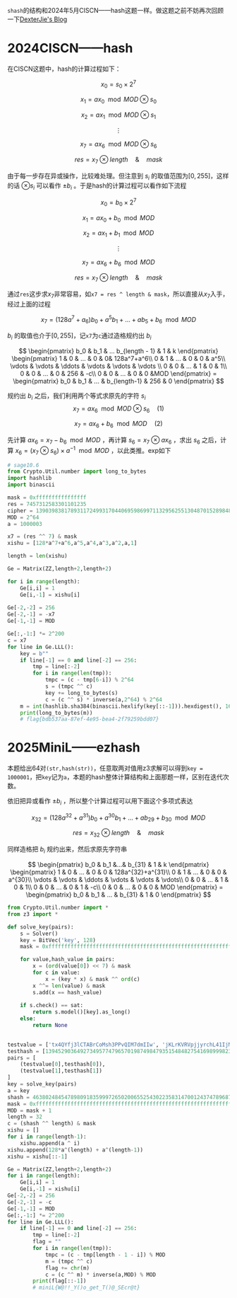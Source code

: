 `shash`的结构和2024年5月CISCN——hash这题一样。做这题之前不妨再次回顾一下[DexterJie's Blog](https://dexterjie.github.io/2024/05/18/%E8%B5%9B%E9%A2%98%E5%A4%8D%E7%8E%B0/2024CISCN/#%E7%94%A8%E6%A0%BC%E6%9D%A5%E5%81%9A)

# 2024CISCN——hash

在CISCN这题中，hash的计算过程如下：


$$
x_0 = s_0 \times 2^7
$$



$$
x_1 = ax_0 \mod MOD \otimes s_0
$$

$$
x_2 = ax_1 \mod MOD \otimes s_1
$$

$$
\vdots 
$$

$$
x_7 = ax_6 \mod MOD \otimes s_6
$$

$$
res = x_7 \otimes length \quad \& \quad mask
$$

由于每一步存在异或操作，比较难处理。但注意到 $s_i$ 的取值范围为$[0,255]$，这样的话 $\otimes s_i$ 可以看作 $\pm b_i$ 。于是hash的计算过程可以看作如下流程


$$
x_0 = b_0 \times 2^7
$$

$$
x_1 = ax_0 + b_0 \mod MOD
$$

$$
x_2 = ax_1 + b_1 \mod MOD
$$

$$
\vdots 
$$

$$
x_7 = ax_6 + b_6 \mod MOD
$$

$$
res = x_7 \otimes length \quad \& \quad mask
$$

通过`res`这步求$x_7$非常容易，如`x7 = res ^ length & mask`，所以直接从$x_7$入手，经过上面的过程


$$
x_7 = (128a^7 + a_6)b_0 + a^5b_1 + ... + ab_5 + b_6 \mod MOD
$$


$b_i$ 的取值也介于$[0,255]$，记`x7`为`c`通过造格规约出 $b_i$


$$
\begin{pmatrix}
b_0 & b_1 & ... b_{length - 1} & 1 & k
\end{pmatrix}
\begin{pmatrix}
1 & 0 & ... & 0 & 0& 128a^7+a^6\\
0 & 1 & ... & 0 & 0 & a^5\\
\vdots & \vdots & \ddots & \vdots & \vdots & \vdots \\
0 & 0 & ... & 1 & 0 & 1\\
0 & 0 & ... & 0 & 256 & -c\\
0 & 0 & ... & 0 & 0 &MOD
\end{pmatrix} = \begin{pmatrix}
b_0 & b_1 & ... & b_{length-1} & 256 & 0
\end{pmatrix}
$$


规约出 $b_i$ 之后，我们利用两个等式求原先的字符 $s_i$
$$
x_7 = ax_6 \mod MOD \otimes s_6 \quad (1)
$$

$$
x_7 = ax_6 + b_6 \mod MOD \quad (2)
$$


先计算 $ax_6 = x_7 - b_6 \mod MOD$ ，再计算 $s_6 = x_7 \otimes ax_6$ ，求出 $s_6$ 之后，计算 $x_6 = (x_7 \otimes s_6)\times a^{-1} \mod MOD$ ，以此类推。exp如下

```py
# sage10.6
from Crypto.Util.number import long_to_bytes
import hashlib
import binascii

mask = 0xffffffffffffffff
res = 7457312583301101235
cipher = 13903983817893117249931704406959869971132956255130487015289848690577655239262013033618370827749581909492660806312017
MOD = 2^64
a = 1000003

x7 = (res ^^ 7) & mask
xishu = [128*a^7+a^6,a^5,a^4,a^3,a^2,a,1]

length = len(xishu)

Ge = Matrix(ZZ,length+2,length+2)

for i in range(length):
    Ge[i,i] = 1
    Ge[i,-1] = xishu[i]
    
Ge[-2,-2] = 256
Ge[-2,-1] = -x7
Ge[-1,-1] = MOD

Ge[:,-1:] *= 2^200
c = x7
for line in Ge.LLL():
    key = b""
    if line[-1] == 0 and line[-2] == 256:
        tmp = line[:-2]
        for i in range(len(tmp)):
            tmpc = (c - tmp[6-i]) % 2^64             
            s = (tmpc ^^ c)
            key += long_to_bytes(s)
            c = (c ^^ s) * inverse(a,2^64) % 2^64
    m = int(hashlib.sha384(binascii.hexlify(key[::-1])).hexdigest(), 16) ^^ cipher
    print(long_to_bytes(m))
    # flag{bdb537aa-87ef-4e95-bea4-2f79259bdd07}
```

# 2025MiniL——ezhash

本题给出64对`(str,hash(str))`，任意取两对值用z3求解可以得到`key = 1000001`，把`key`记为`a`，本题的hash整体计算结构和上面那题一样，区别在迭代次数。

依旧把异或看作 $\pm b_i$ ，所以整个计算过程可以用下面这个多项式表达


$$
x_{32} = (128a^{32} + a^{31})b_0 + a^{30}b_1 + ... + ab_{29} + b_{30} \mod MOD
$$

$$
res = x_{32} \otimes length \quad \& \quad mask
$$



同样造格把 $b_i$ 规约出来，然后求原先字符串


$$
\begin{pmatrix}
b_0 & b_1 &...& b_{31} & 1 & k
\end{pmatrix}
\begin{pmatrix}
1 & 0 & ... & 0 &  0 & 128a^{32}+a^{31}\\
0 & 1 & ... & 0 & 0 & a^{30}\\
\vdots & \vdots & \ddots & \vdots & \vdots & \vdots\\
0 & 0 & ... & 1 & 0 & 1\\
0 & 0 & ... & 0 & 1 & -c\\
0 & 0 & ... & 0 & 0 & MOD
\end{pmatrix} = \begin{pmatrix}
b_0 & b_1 & ... & b_{31} & 1 & 0
\end{pmatrix}
$$


```py
from Crypto.Util.number import *
from z3 import *

def solve_key(pairs):
    s = Solver()
    key = BitVec('key', 128)
    mask = 0xffffffffffffffffffffffffffffffffffffffffffffffffffffffffffffffffffffff

    for value,hash_value in pairs:
        x = (ord(value[0]) << 7) & mask
        for c in value:
            x = (key * x) & mask ^^ ord(c)
        x ^^= len(value) & mask
        s.add(x == hash_value)
    
    if s.check() == sat:
        return s.model()[key].as_long()
    else:
        return None
    

testvalue = ['tx4QYfj3lCTABrCoMsh3PPvQIM7dmIIw', 'jKLrKVRVpjjyrchL41IjMVkQMgSkyyig', 'fdbfg4185rfRJyhwCwc2flhmsCDuVOe8', 'ZL8h1XOKVNXkVh1ZcCHhDUvF4FO96139', 'HcDKLC1iMwoiWoGxaC5VNC78VHLt5JOI', 'GzGJsONsN8GSZxh6C89w0nzRiTaR3tkj', 'Qcc9vqEBGXYd8sZ3E94Ode6ChC3U53x7', 'kABKm4mE7AttOzac3eBXvIxKE9Ve0viT', 'IkxnSW31AuUGpVldXGopAxfzr5eTXc2u', 'rJ2LZ0uDPCWEwJzaGGalaWWHBbxrLH4h', 'bOlXdB5xVb2RQO0MAhLvzgOZpEo2hIdP', 'gRhoDgyxFFV5kBLwZxexhoHNd5BD81UE', 'Ij86fy7zhVOaapV76xI71IUC8utF6Ct6', 'T055KPGIWKhNIEPxAKW4MLMbmWDvEnLb', 'SQSSYTFryov8Bp1ckfjbUTTV8H3Z3Dr7', 'AzfvT7z8NXJ9u8ID6vgJ8Zml58F2k0iF', 'o3nEYw9XaNzgetmmwypTU7oePU04Tkhc', 'B44YjfhqOrlPg8XQJq2fhWEoGaCijfsc', 'b7cvfUfjvorVjDBW6DiXrZc3eBqx98Ro', '9MwfbmLtdmRRt0TONZ4zmd6NN7z7V8Eg', '2f7I0f65nopjOpIZzErAoqYSGl0tMo0x', 'PqvrJ3FmEuJh1ASIQ06RyYCXbe6426CY', 'c3C60OTDrIs5ZChP2hTAYvViDw43ARCK', 'D6a0NJ2JpwtTBCRJdw1DcXntMgRRyj2A', 'gJ0rEL4zyy8A6aKZ1H3N46rsQnY6UGGx', 'CD19v37d2jHu9YZMp20h70sm1Q3t1yOm', '7vt0C1SCNvPBqBm0YrJffbeLG8vS8388', 'o2KRrZQJLD7CMuLzlPJoJHXwVOHEanBi', 'Lm8I9m5ikXVrguEUFKw6yIc9QWnLwisx', 'kt9H0IDCsjCfqkR83aHD8D23jXq55q5K', 'HsXBVD2dMVTScHfgwAeNsqHkLCWuuaVn', 'QnkXRLGjzfh16icAVidcW4kVx1LEOv0j', '29dQWe0QWOxNAhv48Lfnv8II4IZqeUh1', 'E9Hj5zUhGXUfrNJRmhxF0KfBq0wSjX0i', 'mEc57IdmvliXneKStFzb3pAnNNm4UHbh', 'TvRZb6btVQeKXsO5iVuRCdz3A4ORZ5yQ', 'yOfrPTw9Vkd0P7kiijnGVYL4SogWF7cY', 'GNI7o11w4RyXYY2hnxdq1mAeVPrppkRc', 'YCMxUi7OcB5xozjTg09xXbJvwM6U4apy', '0g6ItBFoe3174e7wpEaEgoid0rixLHBs', 'bsyXlUGPUnQjoNwQLROwrA2SCkbDR1k5', 'CMNSNW3fU14ibZgL0ifWrA0xbbq7Yrks', 'VHfbRmzF9mzGCbYySdljWWo08IVCmAMZ', 'SLfmmSZ5TjDc4ZfKIB2gOVf9KIH2jDUi', 'YKTagkUhZjI0gMyaE1YjVJdCYtPGPZge', 'kCVhCGvjedxC44BlTqQryGdMliYqYrIz', 'HflxuwlJZ2rByOnv995gpXz03ZK6MLW2', '8Yy45IMlpMhDO3CFVhr5f0iRBnNuj3ut', 'Ydae2l7kt1O6mCIBRwjr6TWn6fLRHXjf', '3cLGeEXfyLnrL0ZkvgSEAbDBYgaFNFxB', '97xOFim3lkwqrWM1BqQ7c8mYo5S5TxkC', 'U1EgvNhZz3M8Hg38FsuBVG0PvuWiCfez', '1elLy7dgdfEtb2XyZMxaU6h8dGjfokjv', 'FlSHFSs2SeKNOUVAprkHdtD2FrIPUGIR', 'Bu1pVMZ5QqMmvBTdUt4IwsTpkclqwQKF', 'BPzJvHHDTAu23xBS1wVButTF7lU0JGoo', '6xje2blSl3QwGeV9D4pUmxMKJDqpyXpt', 'F2DkyxkRcHotO6i5MVUKzzDsxV2F69wh', 'kvSYBqmZNppDfweere2A8co50Tv85c4m', '9k5gxX8oz1WmVLtCcN4SdFIse2FizYDU', 'BJ2PCD5KgukjFWntZ3VSjcHJzIZprno2', 'Lyw9EacIjF6j6de3e5wFRQLdzrOfQoAR', 'egf9LJLJrWDIrtnsHZ4XRgoPTXNsz91a', 'Y3ptIW83Rwtny4kng2lCEAYQyPrSIXWl']
testhash = [139452903649273495774796570198749847935154848275416989998236609393670079561796026566, 1898315960650462382992557075551445244853390783794354772475023552166352399126801574913, 1548283380348601157365276865178627465508293067676981633220766480841355279423253644108, 923519463377078549688929962730292019193308698763374121309865664233390770048594933085, 1756902502089018688726236312608077708484907801835749190713532913735823397112051091188, 485883566823442644293538461674550566921074196968613685770142417532151624958507107972, 1173292014155884160226339046019271687659068020981556335907768031140876583959335792191, 1497598230931219654402725391331476099708291441530945577907300933091011484442911623559, 405254852716971084666570344588562007424273706832802434925282540786042396564117859893, 1394088214004563872208003758992014976825245306078851263986862009024422531466462221196, 1763510459716348629512798257958014024443432479861579028783119470126357343664438877507, 27569271776233701581922903599984775754217802504994237075390721310066121958700422257, 358721799072196562200934505713368644637409165736588969777736471282788507457480492393, 393768200956019495628870433474843666326783653588854234548113046584760291662872350533, 1807499005738194381232046747643492968233097104171420081977957810644000450496758434126, 1128375044917910760907836056160281710737671148936596789317429758098492329675588054412, 190801904376187850882600897701548299608718300961575858190394579710450430805489346060, 696235869802737571933351613461601576350495964954926712734858661433694663819119664403, 144629031178782625524039663692148786536912021223673544659451459599242746855791775856, 401144481698447351083363386545760097487182143265029898145794033656496473914256697335, 1009618288798575771577716476700225261222418219966898563557126734083036472365735018549, 1652157599124169823165290864340613818899678030477803381010155627950330279311151902666, 1870720516435595720338243705356357230346778004770545711499635272857342051185669675206, 1487151272734883591621339384743729579702945226647848932314811332859011211687393769612, 1479191883622650407012568261078896124452298448888937784127270669623167501587692263629, 780856915459110484827869192135025240964695263399685896704373351690074659693517658597, 1272702898194178848480618231703540760239057875392727193937165056708655804663623414520, 1275195323347307250910668562396243097983325652451465111552014287378408554253858874273, 1698673537783777278793781484130287999078310462163146951845044095951885080758156044986, 1116043791065172596267818286071095315966453133595258493434104767743854595678117184595, 1348107024738703857635485943338711096444282613588540975344171990396347335813147110414, 674079263421647723071324170291511267338891718494055820365382788749002205059725239586, 295061829951102865059369162125524442985720861319812067484094160955682413284464056261, 1538215242227433291697344636690665676070219615083515667029553094023114463154050936814, 721505087135717334627356208457079819823654955152265437431617001188458058923464437209, 1829121734506718678607427505722187801463532440435031915402835074237985549711879794153, 641638098138302116745154827833695010970508819483215023447636503844550651793330508318, 578773085269354102367810984562000052879291442293349350198300750627238557013515250567, 1037095172573176620769108515135124799537948207093565906631598569276504664097088051993, 1135701773556587743998667090148858666225101588783019121910187176364233349468967967460, 558240645642302963325581107204211662019896908316831899444935081810819489268610165950, 1058477746525469710567689847282850794170250650192794892415352733735415750154044535539, 1078948952548590509616082107408254715684287170445966544383750373684441181406075608800, 1125503915235599245173592373330463888468814720113318696411329986853859005519154551245, 620937641933659718470519231175003762666892925875327642171561741417944681106496958467, 1606192912497675735832389346699475593863960301930109653069662356606234973780336341534, 1080665036256326887412273484626209788664633047255179233142423471463514811554155351816, 983009583253660084055702843297933007090244160053834934015802835528599935867335658914, 483554778736863191047830758397092863562079726548422384268968936073701177390747179894, 1448392838363784830874780455853191313920717249664981009097361707739423512768919183176, 1485175804980546607220269493098915446350406205462077528986751407380405658199537322034, 645127338301455578293193215328875283422934699182904112612610112081929081505533458304, 1809012351380435986646710932772127842855528298763939575266488725018536037784342688529, 1204732789391044629328843397205785308919820285525150764490536624969971871178313643864, 577072907834194443039001358264806817627199891744275024388326836994220595931009773412, 4850110449540994875278068624822977611188629104877448016749725577673217396499782282, 1431458221917644050146055837804453915809781510516096707298405324221753990760039183190, 997966793625232984798176686099411790420209217223783698909939651134351713786805317998, 1663286211430268448119727051818073243067649643181675027323547282932628837598336996456, 1864894557154744961308146774304105483911867578158330607820790060568575114233028842003, 345822843952211153189889023070066136116424104740167243049994988868945364800740535124, 803699468991667968627856232995969437316168483382073633967569490433608395707635458855, 1700532832517222239684444041937412551935144886911006116260771516969538181780787023704, 351624945474123146509460066647337532150453362002844376810733781394757015795554947704]
pairs = [
    (testvalue[0],testhash[0]),
    (testvalue[1],testhash[1])
]
key = solve_key(pairs)
a = key
shash = 463802484547898091835999726502006552543022358314700124374789687370275467670717610329
mask = 0xffffffffffffffffffffffffffffffffffffffffffffffffffffffffffffffffffffff
MOD = mask + 1
length = 32
c = (shash ^^ length) & mask
xishu = []
for i in range(length-1):
    xishu.append(a ^ i)
xishu.append(128*a^(length) + a^(length-1))
xishu = xishu[::-1]

Ge = Matrix(ZZ,length+2,length+2)
for i in range(length):
    Ge[i,i] = 1
    Ge[i,-1] = xishu[i]
Ge[-2,-2] = 256
Ge[-2,-1] = -c
Ge[-1,-1] = MOD
Ge[:,-1:] *= 2^200
for line in Ge.LLL():
    if line[-1] == 0 and line[-2] == 256:
        tmp = line[:-2]
        flag = ""
        for i in range(len(tmp)):
            tmpc = (c - tmp[length - 1 - i]) % MOD
            m = (tmpc ^^ c)                         
            flag += chr(m)
            c = (c ^^ m) * inverse(a,MOD) % MOD
        print(flag[::-1])
        # miniL{W@!!_Y()o_get_T()@_SEcr@t}
```













